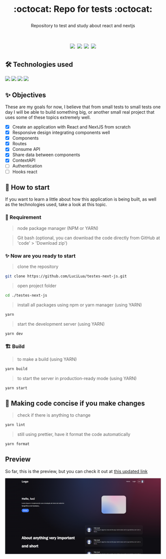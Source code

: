 # <p align="center">:octocat: Repo for tests :octocat:</p>

<p align="center">Repository to test and study about react and nextjs</p>

<h1 align="center">
<img src="https://img.shields.io/github/stars/LuciLua/testes-next-js?style=flat-square">
<img src="https://img.shields.io/github/last-commit/LuciLua/testes-next-js?style=flat-square"> <img src="https://img.shields.io/github/commit-activity/w/LuciLua/testes-next-js?style=flat-square"> <img src="https://img.shields.io/github/languages/code-size/LuciLua/testes-next-js">

## 🛠 Technologies used

<img src="https://img.shields.io/badge/JavaScript-F7DF1E?style=for-the-badge&logo=javascript&logoColor=black"> <img src="https://img.shields.io/badge/Sass-CC6699?style=for-the-badge&logo=sass&logoColor=white">
<img src="https://img.shields.io/badge/React-20232A?style=for-the-badge&logo=react&logoColor=61DAFB">
<img src="https://img.shields.io/badge/Next-black?style=for-the-badge&logo=next.js&logoColor=white">

## ✨ Objectives

These are my goals for now, I believe that from small tests to small tests one day I will be able to build something big, or another small real project that uses some of these topics extremely well.

- [x] Create an application with React and NextJS from scratch
- [x] Responsive design integrating components well
- [x] Components
- [x] Routes
- [x] Consume API
- [x] Share data between components
- [x] ContextAPI
- [ ] Authentication
- [ ] Hooks react

## 🚀 How to start

If you want to learn a little about how this application is being built, as well as the technologies used, take a look at this topic.

### 📌 Requirement

> node package manager (NPM or YARN)

> Git bash (optional, you can download the code directly from GitHub at 'code' > 'Download zip')

### ✨ Now are you ready to start

> clone the repository

```bash
git clone https://github.com/LuciLua/testes-next-js.git
```

> open project folder

```bash
cd ./testes-next-js
```

> install all packages using npm or yarn manager (using YARN)

```bash
yarn
```

> start the development server (using YARN)

```bash
yarn dev
```

### 🏗 Build

> to make a build (using YARN)

```bash
yarn build
```

> to start the server in production-ready mode (using YARN)

```bash
yarn start
```

## 👥 Making code concise if you make changes

> check if there is anything to change

```bash
yarn lint
```

> still using prettier, have it format the code automatically

```bash
yarn format
```

## Preview

So far, this is the preview, but you can check it out at [this updated link](https://www.testesnextjs.ga/)

<img src="print.png" align="center"/>
